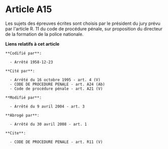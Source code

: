 # Article A15

Les sujets des épreuves écrites sont choisis par le président du jury prévu par l'article R. 11 du code de procédure pénale,
sur proposition du directeur de la formation de la police nationale.

**Liens relatifs à cet article**

	**Codifié par**:

	  - Arrêté 1958-12-23

	**Cité par**:

	  - Arrêté du 16 octobre 1995 - art. 4 (V)
	  - CODE DE PROCEDURE PENALE - art. A24 (Ab)
	  - Code de procédure pénale - art. A21 (V)

	**Modifié par**:

	  - Arrêté du 9 avril 2004 - art. 3

	**Abrogé par**:

	  - Arrêté du 30 avril 2008 - art. 1

	**Cite**:

	  - CODE DE PROCEDURE PENALE - art. R11 (V)
